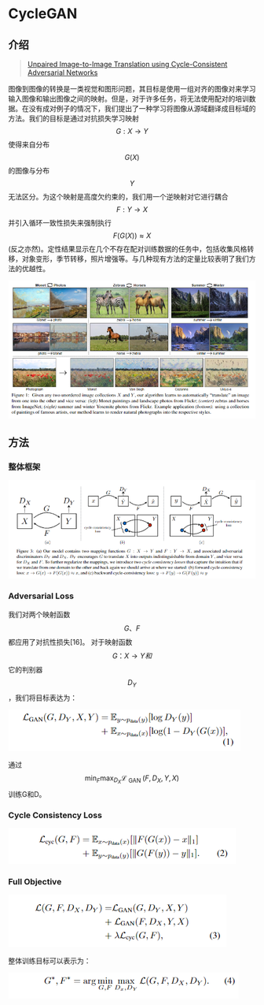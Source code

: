 # CycleGAN

## 介绍

> [Unpaired Image-to-Image Translation using Cycle-Consistent Adversarial Networks](https://arxiv.org/abs/1703.10593)

图像到图像的转换是一类视觉和图形问题，其目标是使用一组对齐的图像对来学习输入图像和输出图像之间的映射。但是，对于许多任务，将无法使用配对的培训数据。在没有成对例子的情况下，我们提出了一种学习将图像从源域翻译成目标域的方法。我们的目标是通过对抗损失学习映射 $$G : X \rightarrow Y$$ 使得来自分布 $$G(X)$$ 的图像与分布 $$Y$$ 无法区分。为这个映射是高度欠约束的，我们用一个逆映射对它进行耦合 $$F : Y \rightarrow X$$ 并引入循环一致性损失来强制执行 $$F(G(X)) \approx X$$ \(反之亦然\)。定性结果显示在几个不存在配对训练数据的任务中，包括收集风格转移，对象变形，季节转移，照片增强等。与几种现有方法的定量比较表明了我们方法的优越性。

![](../../.gitbook/assets/image%20%2850%29.png)

## 方法

### 整体框架

![](../../.gitbook/assets/image%20%28174%29.png)

### Adversarial Loss

我们对两个映射函数 $$G、F$$ 都应用了对抗性损失\[16\]。 对于映射函数 $$G：X→Y和$$ 它的判别器 $$D_Y$$ ，我们将目标表达为：

![](../../.gitbook/assets/image%20%2819%29.png)

通过$$\min _{F} \max _{D_{X}} \mathcal{L}_{\text { GAN }}\left(F, D_{X}, Y, X\right)$$ 训练G和D。

### Cycle Consistency Loss

![](../../.gitbook/assets/image%20%2879%29.png)

### Full Objective

![](../../.gitbook/assets/image%20%2810%29.png)

整体训练目标可以表示为：

![](../../.gitbook/assets/image%20%28103%29.png)

